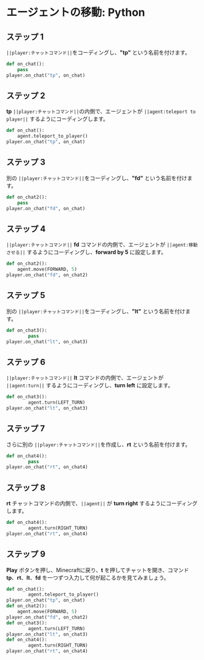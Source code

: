 # エージェントの移動: Python

## ステップ 1
``||player:チャットコマンド||``をコーディングし、**"tp"** という名前を付けます。

```python
def on_chat():
    pass
player.on_chat("tp", on_chat)
```

## ステップ 2

**tp** ``||player:チャットコマンド||``の内側で、エージェントが ``||agent:teleport to player||`` するようにコーディングします。

```python
def on_chat():
    agent.teleport_to_player()
player.on_chat("tp", on_chat)
```

## ステップ 3

別の ``||player:チャットコマンド||``をコーディングし、**"fd"** という名前を付けます。

```python
def on_chat2():
    pass
player.on_chat("fd", on_chat)
```

## ステップ 4

``||player:チャットコマンド||`` **fd** コマンドの内側で、エージェントが ``||agent:移動させる||`` するようにコーディングし、**forward by 5** に設定します。

```python
def on_chat2():
    agent.move(FORWARD, 5)
player.on_chat("fd", on_chat2)
```

## ステップ 5

別の ``||player:チャットコマンド||``をコーディングし、**"lt"** という名前を付けます。

```python
def on_chat3():
        pass
player.on_chat("lt", on_chat3)
```

## ステップ 6

``||player:チャットコマンド||`` **lt** コマンドの内側で、エージェントが ``||agent:turn||`` するようにコーディングし、**turn left** に設定します。

```python
def on_chat3():
        agent.turn(LEFT_TURN)
player.on_chat("lt", on_chat3)
```

## ステップ 7

さらに別の ``||player:チャットコマンド||``を作成し、**rt** という名前を付けます。

```python
def on_chat4():
        pass
player.on_chat("rt", on_chat4)
```

## ステップ 8

**rt** チャットコマンドの内側で、``||agent||`` が **turn right** するようにコーディングします。

```python
def on_chat4():
        agent.turn(RIGHT_TURN)
player.on_chat("rt", on_chat4)
```

## ステップ 9

**Play** ボタンを押し、Minecraftに戻り、**t** を押してチャットを開き、コマンド **tp**、**rt**、**lt**、**fd** を一つずつ入力して何が起こるかを見てみましょう。

```python
def on_chat():
        agent.teleport_to_player()
player.on_chat("tp", on_chat)
def on_chat2():
    agent.move(FORWARD, 5)
player.on_chat("fd", on_chat2)
def on_chat3():
        agent.turn(LEFT_TURN)
player.on_chat("lt", on_chat3)
def on_chat4():
        agent.turn(RIGHT_TURN)
player.on_chat("rt", on_chat4)
```